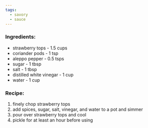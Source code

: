 ```yaml
---
tags:
  - savory
  - sauce
---
```

### Ingredients:
- strawberry tops - 1.5 cups
- coriander pods - 1 tsp
- aleppo pepper - 0.5 tsps
- sugar - 1 tbsp
- salt - 1 tbsp
- distilled white vinegar - 1 cup
- water - 1 cup

### Recipe:
1. finely chop strawberry tops
2. add spices, sugar, salt, vinegar, and water to a pot and simmer
3. pour over strawberry tops and cool
4. pickle for at least an hour before using